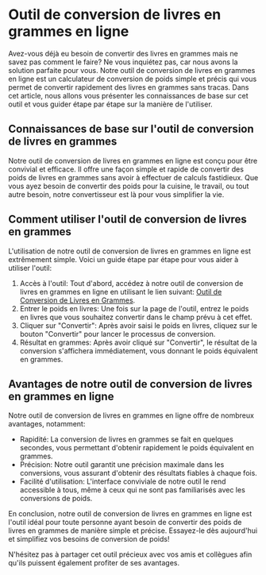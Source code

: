 Outil de conversion de livres en grammes en ligne
=================================================

Avez-vous déjà eu besoin de convertir des livres en grammes mais ne savez pas comment le faire? Ne vous inquiétez pas, car nous avons la solution parfaite pour vous. Notre outil de conversion de livres en grammes en ligne est un calculateur de conversion de poids simple et précis qui vous permet de convertir rapidement des livres en grammes sans tracas. Dans cet article, nous allons vous présenter les connaissances de base sur cet outil et vous guider étape par étape sur la manière de l'utiliser.

Connaissances de base sur l'outil de conversion de livres en grammes
--------------------------------------------------------------------

Notre outil de conversion de livres en grammes en ligne est conçu pour être convivial et efficace. Il offre une façon simple et rapide de convertir des poids de livres en grammes sans avoir à effectuer de calculs fastidieux. Que vous ayez besoin de convertir des poids pour la cuisine, le travail, ou tout autre besoin, notre convertisseur est là pour vous simplifier la vie.

Comment utiliser l'outil de conversion de livres en grammes
-----------------------------------------------------------

L'utilisation de notre outil de conversion de livres en grammes en ligne est extrêmement simple. Voici un guide étape par étape pour vous aider à utiliser l'outil:

1. Accès à l'outil: Tout d'abord, accédez à notre outil de conversion de livres en grammes en ligne en utilisant le lien suivant: [Outil de Conversion de Livres en Grammes](https://www.onlinecalculatorsfree.com/fr/convert/pounds-to-grams.html).
2. Entrer le poids en livres: Une fois sur la page de l'outil, entrez le poids en livres que vous souhaitez convertir dans le champ prévu à cet effet.
3. Cliquer sur "Convertir": Après avoir saisi le poids en livres, cliquez sur le bouton "Convertir" pour lancer le processus de conversion.
4. Résultat en grammes: Après avoir cliqué sur "Convertir", le résultat de la conversion s'affichera immédiatement, vous donnant le poids équivalent en grammes.

Avantages de notre outil de conversion de livres en grammes en ligne
--------------------------------------------------------------------

Notre outil de conversion de livres en grammes en ligne offre de nombreux avantages, notamment:

- Rapidité: La conversion de livres en grammes se fait en quelques secondes, vous permettant d'obtenir rapidement le poids équivalent en grammes.
- Précision: Notre outil garantit une précision maximale dans les conversions, vous assurant d'obtenir des résultats fiables à chaque fois.
- Facilité d'utilisation: L'interface conviviale de notre outil le rend accessible à tous, même à ceux qui ne sont pas familiarisés avec les conversions de poids.

En conclusion, notre outil de conversion de livres en grammes en ligne est l'outil idéal pour toute personne ayant besoin de convertir des poids de livres en grammes de manière simple et précise. Essayez-le dès aujourd'hui et simplifiez vos besoins de conversion de poids!

N'hésitez pas à partager cet outil précieux avec vos amis et collègues afin qu'ils puissent également profiter de ses avantages.